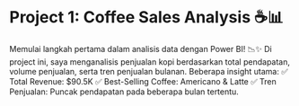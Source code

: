 # Project 1: Coffee Sales Analysis ☕📊

Memulai langkah pertama dalam analisis data dengan Power BI! 📉✨
Di project ini, saya menganalisis penjualan kopi berdasarkan total pendapatan, volume penjualan, serta tren penjualan bulanan. Beberapa insight utama:
 ✅ Total Revenue: $90.5K
 ✅ Best-Selling Coffee: Americano & Latte
 ✅ Tren Penjualan: Puncak pendapatan pada beberapa bulan tertentu.
